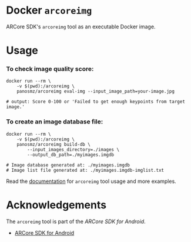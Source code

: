 # Docker `arcoreimg`

ARCore SDK's `arcoreimg` tool as an executable Docker image.

# Usage

### To check image quality score:

    docker run --rm \
        -v $(pwd):/arcoreimg \
        panosmz/arcoreimg eval-img --input_image_path=your-image.jpg

    # output: Score 0-100 or 'Failed to get enough keypoints from target image.'

### To create an image database file:

    docker run --rm \
        -v $(pwd):/arcoreimg \
        panosmz/arcoreimg build-db \
            --input_images_directory=./images \
            --output_db_path=./myimages.imgdb

    # Image database generated at: ./myimages.imgdb
    # Image list file generated at: ./myimages.imgdb-imglist.txt

Read the [documentation](https://developers.google.com/ar/develop/c/augmented-images/arcoreimg) for `arcoreimg` tool usage and more examples.

# Acknowledgements

The `arcoreimg` tool is part of the *ARCore SDK for Android*.

* [ARCore SDK for Android ](https://github.com/google-ar/arcore-android-sdk)
